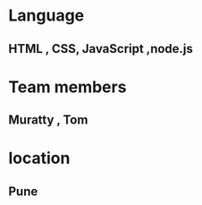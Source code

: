 # Language
## HTML , CSS, JavaScript ,node.js 

# Team members
## Muratty , Tom

# location
## Pune
